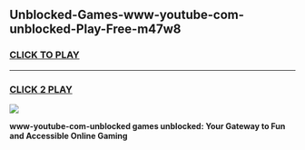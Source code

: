 
## Unblocked-Games-www-youtube-com-unblocked-Play-Free-m47w8
<h3>
<a href="https://premium76.site?title=www-youtube-com-unblocked&ref=20M">CLICK TO PLAY</a></h3>
<hr>

<h3>
<a href="https://premium76.site?title=www-youtube-com-unblocked&ref=20M">CLICK 2 PLAY</a>
  
</h3>

<a href="https://premium76.site?title=www-youtube-com-unblocked&ref=19M"><img src="https://clearcache.store/games.png"></a>


**www-youtube-com-unblocked games unblocked: Your Gateway to Fun and Accessible Online Gaming**
